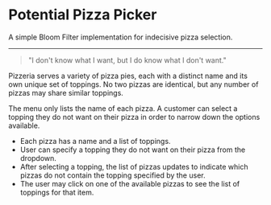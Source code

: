 # Potential Pizza Picker

A simple Bloom Filter implementation for indecisive pizza selection.

---

> "I don't know what I want, but I do know what I don't want."

Pizzeria serves a variety of pizza pies, each with a distinct name and its own unique set of toppings. No two pizzas are identical, but any number of pizzas may share similar toppings.

The menu only lists the name of each pizza. A customer can select a topping they do not want on their pizza in order to narrow down the options available.

- Each pizza has a name and a list of toppings.
- User can specify a topping they do not want on their pizza from the dropdown.
- After selecting a topping, the list of pizzas updates to indicate which pizzas do not contain the topping specified by the user.
- The user may click on one of the available pizzas to see the list of toppings for that item.
